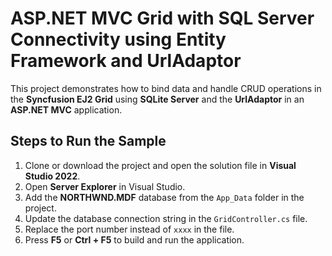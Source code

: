 # ASP.NET MVC Grid with SQL Server Connectivity using Entity Framework and UrlAdaptor

This project demonstrates how to bind data and handle CRUD operations in the **Syncfusion EJ2 Grid** using **SQLite Server** and the **UrlAdaptor** in an **ASP.NET MVC** application.

## Steps to Run the Sample

1. Clone or download the project and open the solution file in **Visual Studio 2022**.
2. Open **Server Explorer** in Visual Studio.
3. Add the **NORTHWND.MDF** database from the `App_Data` folder in the project.
4. Update the database connection string in the `GridController.cs` file.
5. Replace the port number instead of `xxxx` in the file.
6. Press **F5** or **Ctrl + F5** to build and run the application.